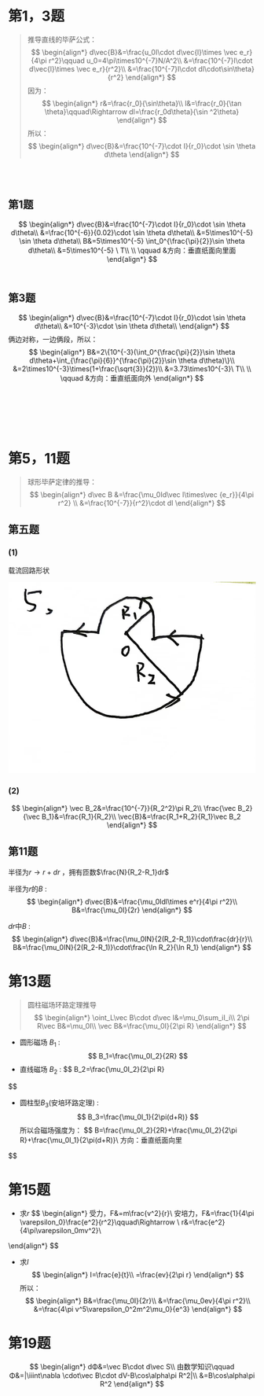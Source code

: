 # 第1，3题
> 推导直线的毕萨公式：
> $$
> \begin{align*}
> d\vec{B}&=\frac{u_0I\cdot d\vec{l}\times \vec e_r}{4\pi r^2}\qquad u_0=4\pi\times10^{-7}N/A^2\\
> &=\frac{10^{-7}I\cdot d\vec{l}\times \vec e_r}{r^2}\\
&=\frac{10^{-7}I\cdot dl\cdot\sin\theta}{r^2}
> \end{align*}
> $$
> 因为：
> $$
\begin{align*}
r&=\frac{r_0}{\sin\theta}\\
l&=\frac{r_0}{\tan \theta}\qquad\Rightarrow dl=\frac{r_0d\theta}{\sin ^2\theta}
\end{align*}
>$$
> 所以：
> $$
\begin{align*}
d\vec{B}&=\frac{10^{-7}\cdot I}{r_0}\cdot \sin \theta d\theta
\end{align*}
$$
<br>
<br>

## 第1题
$$
\begin{align*}
d\vec{B}&=\frac{10^{-7}\cdot I}{r_0}\cdot \sin \theta d\theta\\
&=\frac{10^{-6}}{0.02}\cdot \sin \theta d\theta\\
&=5\times10^{-5} \sin \theta d\theta\\
B&=5\times10^{-5} \int_0^{\frac{\pi}{2}}\sin \theta d\theta\\
&=5\times10^{-5} \ T\\
\\
\qquad &方向：垂直纸面向里面
\end{align*}
$$
<br>

## 第3题
$$
\begin{align*}
d\vec{B}&=\frac{10^{-7}\cdot I}{r_0}\cdot \sin \theta d\theta\\
&=10^{-3}\cdot \sin \theta d\theta\\
\end{align*}
$$
俩边对称，一边俩段，所以：
$$
\begin{align*}
B&=2\{10^{-3}(\int_0^{\frac{\pi}{2}}\sin \theta d\theta+\int_{\frac{\pi}{6}}^{\frac{\pi}{2}}\sin \theta d\theta)\}\\
&=2\times10^{-3}\times(1+\frac{\sqrt{3}}{2})\\
&=3.73\times10^{-3}\ T\\
\\
\qquad &方向：垂直纸面向外
\end{align*}
$$
<br>
<br>
<br>
<br>
<br>

# 第5，11题
> 球形毕萨定律的推导：
> $$
\begin{align*}
d\vec B &=\frac{\mu_0Id\vec l\times\vec {e_r}}{4\pi r^2} \\
&=\frac{10^{-7}}{r^2}\cdot dl
\end{align*}
$$
## 第五题
### (1)
载流回路形状
<br>

![载流回路](./载流回路形状.jpg)


### (2)
$$
\begin{align*}
\vec B_2&=\frac{10^{-7}}{R_2^2}\pi R_2\\
\frac{\vec B_2}{\vec B_1}&=\frac{R_1}{R_2}\\
\vec{B}&=\frac{R_1+R_2}{R_1}\vec B_2
\end{align*}
$$

## 第11题
半径为$r\rightarrow r+dr$ ，拥有匝数$\frac{N}{R_2-R_1}dr$

半径为$r$的$B$ : 
$$
\begin{align*}
d\vec{B}&=\frac{\mu_0Idl\times e^r}{4\pi r^2}\\
B&=\frac{\mu_0I}{2r}
\end{align*}
$$

$dr$中$B$ : 
$$
\begin{align*}
d\vec{B}&=\frac{\mu_0IN}{2(R_2-R_1)}\cdot\frac{dr}{r}\\
B&=\frac{\mu_0IN}{2(R_2-R_1)}\cdot\frac{\ln R_2}{\ln R_1}
\end{align*}
$$

# 第13题
> 圆柱磁场环路定理推导
> $$
\begin{align*}
\oint_L\vec B\cdot d\vec l&=\mu_0\sum_iI_i\\
2\pi R\vec B&=\mu_0I\\
\vec B&=\frac{\mu_0I}{2\pi R}
\end{align*}
> $$
- 圆形磁场 $B_1$ : 
$$
B_1=\frac{\mu_0I_2}{2R}
$$
- 直线磁场 $B_2$ : 
$$
B_2=\frac{\mu_0I_2}{2\pi R}

$$
- 圆柱型$B_3$(安培环路定理) : 
$$
B_3=\frac{\mu_0I_1}{2\pi(d+R)}
$$
所以合磁场强度为：
$$
B=\frac{\mu_0I_2}{2R}+\frac{\mu_0I_2}{2\pi R}+\frac{\mu_0I_1}{2\pi(d+R)}\\
方向：垂直纸面向里

$$

# 第15题
- 求$r$
$$
\begin{align*}
受力，F&=m\frac{v^2}{r}\\
安培力，F&=\frac{1}{4\pi \varepsilon_0}\frac{e^2}{r^2}\qquad\Rightarrow \\
r&=\frac{e^2}{4\pi\varepsilon_0mv^2}\\

\end{align*}
$$
- 求$I$
$$
\begin{align*}
I=\frac{e}{t}\\
=\frac{ev}{2\pi r}
\end{align*}
$$
所以：
$$
\begin{align*}
B&=\frac{\mu_0I}{2r}\\
&=\frac{\mu_0ev}{4\pi r^2}\\
&=\frac{4\pi v^5\varepsilon_0^2m^2\mu_0}{e^3}
\end{align*}
$$
# 第19题
$$
\begin{align*}
dΦ&=\vec B\cdot d\vec S\\
由数学知识\qquad Φ&=|\iiint\nabla \cdot\vec B\cdot dV-B\cos\alpha\pi R^2|\\
&=B\cos\alpha\pi R^2
\end{align*}
$$